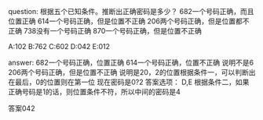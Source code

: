 question:
根据五个已知条件。推断出正确密码是多少？
682一个号码正确，而且位置正确
614一个号码正确，但是位置不正确
206两个号码正确，但是位置都不正确
738没有一个号码正确
870一个号码正确，但是位置不正确

A:102
B:762
C:602
D:042
E:012

answer:
682一个号码正确，位置正确
614一个号码正确，位置不正确
说明不是6
206两个号码正确，但是位置不正确
说明是20，2的位置根据条件一，可以判断出在最后，0的位置则在第一位
现在密码是0?2
答案选项： D,E
根据条件二，如果正确号码是1的话，则位置条件不符，所以中间的密码是4

答案042

